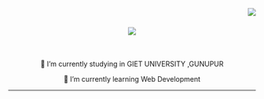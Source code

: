 <img align="right" src="https://visitor-badge.laobi.icu/badge?page_id=salesp07.salesp07" />

<h1 align="center">
    <img src="https://readme-typing-svg.herokuapp.com/?font=Righteous&size=35&center=true&vCenter=true&width=500&height=70&duration=4000&lines=Hi+There!+👋;+I'm+Soumya!;" />
</h1>



<br/>

<div align="center">
 
 🔭 I’m currently studying in GIET UNIVERSITY ,GUNUPUR
 
 🌱 I’m currently learning Web Development




 </div>
 
 <hr/>
 


